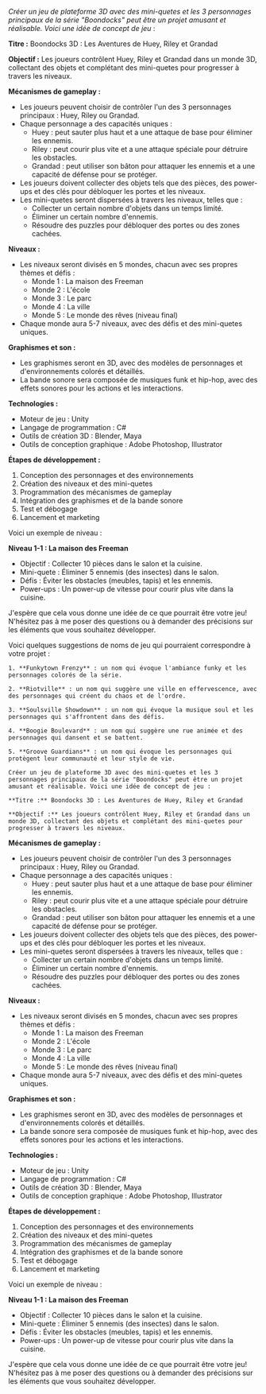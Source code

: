 
*Créer un jeu de plateforme 3D avec des mini-quetes et les 3 personnages principaux de la série "Boondocks" peut être un projet amusant et réalisable. Voici une idée de concept de jeu* :

**Titre :** Boondocks 3D : Les Aventures de Huey, Riley et Grandad

**Objectif :** Les joueurs contrôlent Huey, Riley et Grandad dans un monde 3D, collectant des objets et complétant des mini-quetes pour progresser à travers les niveaux.

**Mécanismes de gameplay :**

* Les joueurs peuvent choisir de contrôler l'un des 3 personnages principaux : Huey, Riley ou Grandad.
* Chaque personnage a des capacités uniques :
	+ Huey : peut sauter plus haut et a une attaque de base pour éliminer les ennemis.
	+ Riley : peut courir plus vite et a une attaque spéciale pour détruire les obstacles.
	+ Grandad : peut utiliser son bâton pour attaquer les ennemis et a une capacité de défense pour se protéger.
* Les joueurs doivent collecter des objets tels que des pièces, des power-ups et des clés pour débloquer les portes et les niveaux.
* Les mini-quetes seront dispersées à travers les niveaux, telles que :
	+ Collecter un certain nombre d'objets dans un temps limité.
	+ Éliminer un certain nombre d'ennemis.
	+ Résoudre des puzzles pour débloquer des portes ou des zones cachées.

**Niveaux :**

* Les niveaux seront divisés en 5 mondes, chacun avec ses propres thèmes et défis :
	+ Monde 1 : La maison des Freeman
	+ Monde 2 : L'école
	+ Monde 3 : Le parc
	+ Monde 4 : La ville
	+ Monde 5 : Le monde des rêves (niveau final)
* Chaque monde aura 5-7 niveaux, avec des défis et des mini-quetes uniques.

**Graphismes et son :**

* Les graphismes seront en 3D, avec des modèles de personnages et d'environnements colorés et détaillés.
* La bande sonore sera composée de musiques funk et hip-hop, avec des effets sonores pour les actions et les interactions.

**Technologies :**

* Moteur de jeu : Unity
* Langage de programmation : C#
* Outils de création 3D : Blender, Maya
* Outils de conception graphique : Adobe Photoshop, Illustrator

**Étapes de développement :**

1. Conception des personnages et des environnements
2. Création des niveaux et des mini-quetes
3. Programmation des mécanismes de gameplay
4. Intégration des graphismes et de la bande sonore
5. Test et débogage
6. Lancement et marketing

Voici un exemple de niveau :

**Niveau 1-1 : La maison des Freeman**

* Objectif : Collecter 10 pièces dans le salon et la cuisine.
* Mini-quete : Éliminer 5 ennemis (des insectes) dans le salon.
* Défis : Éviter les obstacles (meubles, tapis) et les ennemis.
* Power-ups : Un power-up de vitesse pour courir plus vite dans la cuisine.

J'espère que cela vous donne une idée de ce que pourrait être votre jeu! N'hésitez pas à me poser des questions ou à demander des précisions sur les éléments que vous souhaitez développer.


 Voici quelques suggestions de noms de jeu qui pourraient correspondre à votre projet :
```
1. **Funkytown Frenzy** : un nom qui évoque l'ambiance funky et les personnages colorés de la série.

2. **Riotville** : un nom qui suggère une ville en effervescence, avec des personnages qui créent du chaos et de l'ordre.

3. **Soulsville Showdown** : un nom qui évoque la musique soul et les personnages qui s'affrontent dans des défis.

4. **Boogie Boulevard** : un nom qui suggère une rue animée et des personnages qui dansent et se battent.

5. **Groove Guardians** : un nom qui évoque les personnages qui protègent leur communauté et leur style de vie.
```

```
Créer un jeu de plateforme 3D avec des mini-quetes et les 3 personnages principaux de la série "Boondocks" peut être un projet amusant et réalisable. Voici une idée de concept de jeu :

**Titre :** Boondocks 3D : Les Aventures de Huey, Riley et Grandad

**Objectif :** Les joueurs contrôlent Huey, Riley et Grandad dans un monde 3D, collectant des objets et complétant des mini-quetes pour progresser à travers les niveaux.

```

**Mécanismes de gameplay :**

* Les joueurs peuvent choisir de contrôler l'un des 3 personnages principaux : Huey, Riley ou Grandad.
* Chaque personnage a des capacités uniques :
	+ Huey : peut sauter plus haut et a une attaque de base pour éliminer les ennemis.
	+ Riley : peut courir plus vite et a une attaque spéciale pour détruire les obstacles.
	+ Grandad : peut utiliser son bâton pour attaquer les ennemis et a une capacité de défense pour se protéger.
* Les joueurs doivent collecter des objets tels que des pièces, des power-ups et des clés pour débloquer les portes et les niveaux.
* Les mini-quetes seront dispersées à travers les niveaux, telles que :
	+ Collecter un certain nombre d'objets dans un temps limité.
	+ Éliminer un certain nombre d'ennemis.
	+ Résoudre des puzzles pour débloquer des portes ou des zones cachées.

**Niveaux :**

* Les niveaux seront divisés en 5 mondes, chacun avec ses propres thèmes et défis :
	+ Monde 1 : La maison des Freeman
	+ Monde 2 : L'école
	+ Monde 3 : Le parc
	+ Monde 4 : La ville
	+ Monde 5 : Le monde des rêves (niveau final)
* Chaque monde aura 5-7 niveaux, avec des défis et des mini-quetes uniques.

**Graphismes et son :**

* Les graphismes seront en 3D, avec des modèles de personnages et d'environnements colorés et détaillés.
* La bande sonore sera composée de musiques funk et hip-hop, avec des effets sonores pour les actions et les interactions.

**Technologies :**

* Moteur de jeu : Unity
* Langage de programmation : C#
* Outils de création 3D : Blender, Maya
* Outils de conception graphique : Adobe Photoshop, Illustrator

**Étapes de développement :**

1. Conception des personnages et des environnements
2. Création des niveaux et des mini-quetes
3. Programmation des mécanismes de gameplay
4. Intégration des graphismes et de la bande sonore
5. Test et débogage
6. Lancement et marketing

Voici un exemple de niveau :

**Niveau 1-1 : La maison des Freeman**

* Objectif : Collecter 10 pièces dans le salon et la cuisine.
* Mini-quete : Éliminer 5 ennemis (des insectes) dans le salon.
* Défis : Éviter les obstacles (meubles, tapis) et les ennemis.
* Power-ups : Un power-up de vitesse pour courir plus vite dans la cuisine.

J'espère que cela vous donne une idée de ce que pourrait être votre jeu! N'hésitez pas à me poser des questions ou à demander des précisions sur les éléments que vous souhaitez développer.
